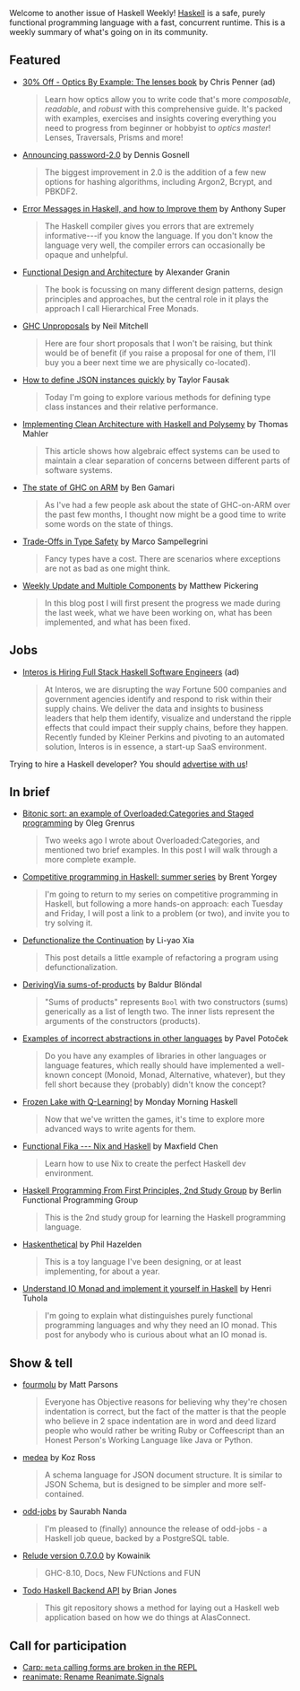 Welcome to another issue of Haskell Weekly!
[Haskell](https://www.haskell.org) is a safe, purely functional programming language with a fast, concurrent runtime.
This is a weekly summary of what's going on in its community.

## Featured

- [30% Off - Optics By Example: The lenses book](https://leanpub.com/optics-by-example/c/haskell-weekly) by Chris Penner (ad)
  > Learn how optics allow you to write code that's more *composable*, *readable*, and *robust* with this comprehensive guide. It's packed with examples, exercises and insights covering everything you need to progress from beginner or hobbyist to *optics master*! Lenses, Traversals, Prisms and more!

- [Announcing password-2.0](https://functor.tokyo/blog/2020-05-18-password-2.0) by Dennis Gosnell
  > The biggest improvement in 2.0 is the addition of a few new options for hashing algorithms, including Argon2, Bcrypt, and PBKDF2.

- [Error Messages in Haskell, and how to Improve them](https://anthony.noided.media/blog/haskell/programming/2020/05/14/haskell-errors.html) by Anthony Super
  > The Haskell compiler gives you errors that are extremely informative---if you know the language. If you don't know the language very well, the compiler errors can occasionally be opaque and unhelpful.

- [Functional Design and Architecture](https://np.reddit.com/r/haskell/comments/gmxfqz/book_functional_design_and_architecture/) by Alexander Granin
  > The book is focussing on many different design patterns, design principles and approaches, but the central role in it plays the approach I call Hierarchical Free Monads.

- [GHC Unproposals](https://neilmitchell.blogspot.com/2020/05/ghc-unproposals.html) by Neil Mitchell
  > Here are four short proposals that I won't be raising, but think would be of benefit (if you raise a proposal for one of them, I'll buy you a beer next time we are physically co-located).

- [How to define JSON instances quickly](https://dev.to/tfausak/how-to-define-json-instances-quickly-5ei7) by Taylor Fausak
  > Today I'm going to explore various methods for defining type class instances and their relative performance.

- [Implementing Clean Architecture with Haskell and Polysemy](https://github.com/thma/PolysemyCleanArchitecture/tree/3a9354a5c31eaf03009e389ce49b318881a2460f#readme) by Thomas Mahler
  > This article shows how algebraic effect systems can be used to maintain a clear separation of concerns between different parts of software systems.

- [The state of GHC on ARM](https://www.haskell.org/ghc/blog/20200515-ghc-on-arm.html) by Ben Gamari
  > As I've had a few people ask about the state of GHC-on-ARM over the past few months, I thought now might be a good time to write some words on the state of things.

- [Trade-Offs in Type Safety](https://alpacaaa.net/type-safety/) by Marco Sampellegrini
  > Fancy types have a cost. There are scenarios where exceptions are not as bad as one might think.

- [Weekly Update and Multiple Components](https://mpickering.github.io/ide/posts/2020-05-15-multiple-components.html) by Matthew Pickering
  > In this blog post I will first present the progress we made during the last week, what we have been working on, what has been implemented, and what has been fixed.

## Jobs

- [Interos is Hiring Full Stack Haskell Software Engineers](https://www.interos.ai/vacancies/#haskell-software-engineer) (ad)
  > At Interos, we are disrupting the way Fortune 500 companies and government agencies identify and respond to risk within their supply chains. We deliver the data and insights to business leaders that help them identify, visualize and understand the ripple effects that could impact their supply chains, before they happen. Recently funded by Kleiner Perkins and pivoting to an automated solution, Interos is in essence, a start-up SaaS environment.

Trying to hire a Haskell developer?
You should [advertise with us](https://haskellweekly.news/advertising.html)!

## In brief

- [Bitonic sort: an example of Overloaded:Categories and Staged programming](https://oleg.fi/gists/posts/2020-05-19-bitonic-sort.html) by Oleg Grenrus
  > Two weeks ago I wrote about Overloaded:Categories, and mentioned two brief examples. In this post I will walk through a more complete example.

- [Competitive programming in Haskell: summer series](https://byorgey.wordpress.com/2020/05/16/competitive-programming-in-haskell-summer-series/) by Brent Yorgey
  > I'm going to return to my series on competitive programming in Haskell, but following a more hands-on approach: each Tuesday and Friday, I will post a link to a problem (or two), and invite you to try solving it.

- [Defunctionalize the Continuation](https://www.cis.upenn.edu/~plclub/blog/2020-05-15-Defunctionalize-the-Continuation/) by Li-yao Xia
  > This post details a little example of refactoring a program using defunctionalization.

- [DerivingVia sums-of-products](https://iceland_jack.brick.do/e28e745c-40b8-4b0b-8148-1f1ae0c32d43) by Baldur Blöndal
  > "Sums of products" represents `Bool` with two constructors (sums) generically as a list of length two. The inner lists represent the arguments of the constructors (products).

- [Examples of incorrect abstractions in other languages](https://np.reddit.com/r/haskell/comments/glz389/examples_of_incorrect_abstractions_in_other/) by Pavel Potoček
  > Do you have any examples of libraries in other languages or language features, which really should have implemented a well-known concept (Monoid, Monad, Alternative, whatever), but they fell short because they (probably) didn't know the concept?

- [Frozen Lake with Q-Learning!](https://mmhaskell.com/blog/2020/5/4/frozen-lake-with-q-learning) by Monday Morning Haskell
  > Now that we've written the games, it's time to explore more advanced ways to write agents for them.

- [Functional Fika --- Nix and Haskell](https://maxfieldchen.com/posts/2020-05-16-Functional-Fika-Haskell-Nix-Cabal.html) by Maxfield Chen
  > Learn how to use Nix to create the perfect Haskell dev environment.

- [Haskell Programming From First Principles, 2nd Study Group](https://www.meetup.com/Berlin-Functional-Programming-Group/events/hcrbsrybchblc/) by Berlin Functional Programming Group
  > This is the 2nd study group for learning the Haskell programming language.

- [Haskenthetical](http://reasonableapproximation.net/2020/05/19/haskenthetical.html) by Phil Hazelden
  > This is a toy language I've been designing, or at least implementing, for about a year.

- [Understand IO Monad and implement it yourself in Haskell](https://boxbase.org/entries/2020/may/18/diy-io-monad/) by Henri Tuhola
  > I'm going to explain what distinguishes purely functional programming languages and why they need an IO monad. This post for anybody who is curious about what an IO monad is.

## Show & tell

- [fourmolu](https://np.reddit.com/r/haskell/comments/gkvpdh/ann_fourmolu/) by Matt Parsons
  > Everyone has Objective reasons for believing why they're chosen indentation is correct, but the fact of the matter is that the people who believe in 2 space indentation are in word and deed lizard people who would rather be writing Ruby or Coffeescript than an Honest Person's Working Language like Java or Python.

- [medea](https://hackage.haskell.org/package/medea-1.1.2) by Koz Ross
  > A schema language for JSON document structure. It is similar to JSON Schema, but is designed to be simpler and more self-contained.

- [odd-jobs](https://np.reddit.com/r/haskell/comments/gle7mm/ann_oddjobs_haskell_job_queue_with_an_admin_ui/) by Saurabh Nanda
  > I'm pleased to (finally) announce the release of odd-jobs - a Haskell job queue, backed by a PostgreSQL table.

- [Relude version 0.7.0.0](https://github.com/kowainik/relude/releases/tag/v0.7.0.0) by Kowainik
  > GHC-8.10, Docs, New FUNctions and FUN

- [Todo Haskell Backend API](https://github.com/alasconnect/azure-demo/tree/5d16db775ccf3b753f4ef078bad8e9437b844d76/backend#readme) by Brian Jones
  > This git repository shows a method for laying out a Haskell web application based on how we do things at AlasConnect.

## Call for participation

-   [Carp: `meta` calling forms are broken in the REPL](https://github.com/carp-lang/Carp/issues/818)
-   [reanimate: Rename Reanimate.Signals](https://github.com/Lemmih/reanimate/issues/74)
